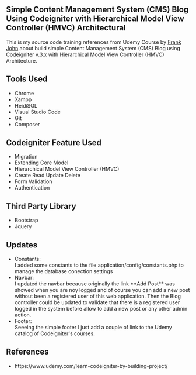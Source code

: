 <p align="center">
	<h2>Simple Content Management System (CMS) Blog Using Codeigniter with Hierarchical Model View Controller (HMVC) Architectural</h2>
</p>

This is my source code training references from Udemy Course by <a href="https://www.udemy.com/learn-codeigniter-by-building-project/">Frank John</a> about build simple Content Management System (CMS) Blog using Codeigniter v.3.x with Hierarchical Model View Controller (HMVC) Architecture.

<p align="center">
	<h2>Tools Used</h2>
</p>

<ul>
	<li>Chrome</li>
	<li>Xampp</li>
	<li>HeidiSQL</li>
	<li>Visual Studio Code</li>
	<li>Git</li>
	<li>Composer</li>
</ul>

<p align="center">
	<h2>Codeigniter Feature Used</h2>
</p>

<ul>
	<li>Migration</li>
	<li>Extending Core Model</li>
	<li>Hierarchical Model View Controller (HMVC)</li>
	<li>Create Read Update Delete</li>
	<li>Form Validation</li>
	<li>Authentication</li>
</ul>

<p align="center">
	<h2>Third Party Library</h2>
</p>

<ul>
	<li>Bootstrap</li>
	<li>Jquery</li>
</ul>


<p align="center">
	<h2>Updates</h2>
</p>

<ul>
	<li>Constants:</li>
	I added some constants to the file application/config/constants.php to manage the database conection settings
	<li>Navbar:</li>
	I updated the navbar because originally the link **Add Post** was showed when you are noy logged and of course you can add a new post without been a registered user of this web application. Then the Blog controller could be updated to validate that there is a registered user logged in the system before allow to add a new post or any other admin action.
	<li>Footer:</li>
	Seeeing the simple footer I just add a couple of link to the Udemy catalog of Codeigniter's courses.
</ul>

<p align="center">
	<h2>References</h2>
</p>

<ul>
	<li>https://www.udemy.com/learn-codeigniter-by-building-project/</li>
</ul>
